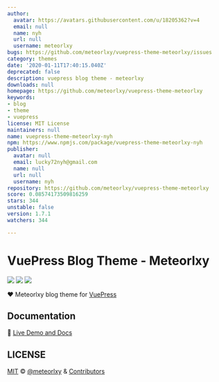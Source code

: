 ```yaml
---
author:
  avatar: https://avatars.githubusercontent.com/u/18205362?v=4
  email: null
  name: nyh
  url: null
  username: meteorlxy
bugs: https://github.com/meteorlxy/vuepress-theme-meteorlxy/issues
category: themes
date: '2020-01-11T17:40:15.040Z'
deprecated: false
description: vuepress blog theme - meteorlxy
downloads: null
homepage: https://github.com/meteorlxy/vuepress-theme-meteorlxy
keywords:
- blog
- theme
- vuepress
license: MIT License
maintainers: null
name: vuepress-theme-meteorlxy-nyh
npm: https://www.npmjs.com/package/vuepress-theme-meteorlxy-nyh
publisher:
  avatar: null
  email: lucky72nyh@gmail.com
  name: null
  url: null
  username: nyh
repository: https://github.com/meteorlxy/vuepress-theme-meteorlxy
score: 0.08574173509816259
stars: 344
unstable: false
version: 1.7.1
watchers: 344

---
```


# VuePress Blog Theme - Meteorlxy

[![](https://img.shields.io/circleci/project/github/meteorlxy/vuepress-theme-meteorlxy/master.svg?style=flat)](https://circleci.com/gh/meteorlxy/vuepress-theme-meteorlxy)
[![](https://img.shields.io/npm/v/vuepress-theme-meteorlxy.svg?style=flat)](https://www.npmjs.com/package/vuepress-theme-meteorlxy)
[![](https://img.shields.io/github/license/meteorlxy/vuepress-theme-meteorlxy.svg?style=flat)](https://github.com/meteorlxy/vuepress-theme-meteorlxy/blob/master/LICENSE)

:heart: Meteorlxy blog theme for [VuePress](https://vuepress.vuejs.org)

## Documentation

:book: [Live Demo and Docs](https://vuepress-theme-meteorlxy.meteorlxy.cn)

## LICENSE

[MIT](https://github.com/meteorlxy/vuepress-theme-meteorlxy/blob/master/LICENSE) &copy; [@meteorlxy](https://github.com/meteorlxy) & [Contributors](https://github.com/meteorlxy/vuepress-theme-meteorlxy/graphs/contributors)
